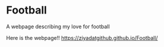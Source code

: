 # Football
A webpage describing my love for football

Here is the webpage!!
https://ziyadatgithub.github.io/Football/
